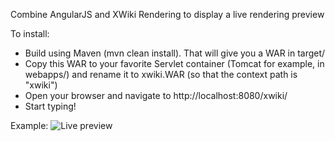 Combine AngularJS and XWiki Rendering to display a live rendering preview

To install:
* Build using Maven (mvn clean install). That will give you a WAR in target/
* Copy this WAR to your favorite Servlet container (Tomcat for example, in webapps/) and rename it to xwiki.WAR (so that the context path is "xwiki")
* Open your browser and navigate to http://localhost:8080/xwiki/
* Start typing!

Example:
![Live preview](https://www.evernote.com/shard/s119/sh/d45e2995-475d-4140-b9a1-d13557112f20/f4267f1baa155e17f942a952863efa00/res/0ddf817b-a592-4414-b4f5-246af380b497/skitch.png)
